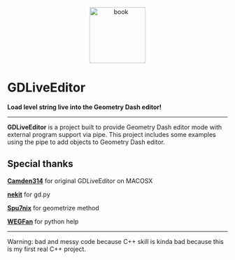 <div align="center">
    <img src="https://github.com/adafcaefc/GDLiveEditor/blob/master/assets/logo.png?raw=true" height="128" width="128" alt="book">
</div>

# GDLiveEditor

**Load level string live into the Geometry Dash editor!**

----

**GDLiveEditor** is a project built to provide Geometry Dash editor mode with external program support via pipe. This project includes some examples using the pipe to add objects to Geometry Dash editor.

## Special thanks

**[Camden314](https://github.com/camden314/)** for original GDLiveEditor on MACOSX

**[nekit](https://github.com/NeKitDS/)** for gd.py

**[Spu7nix](https://github.com/Spu7Nix/)** for geometrize method

**[WEGFan](https://github.com/WEGFan)** for python help

----

Warning: bad and messy code because C++ skill is kinda bad because this is my first real C++ project.
